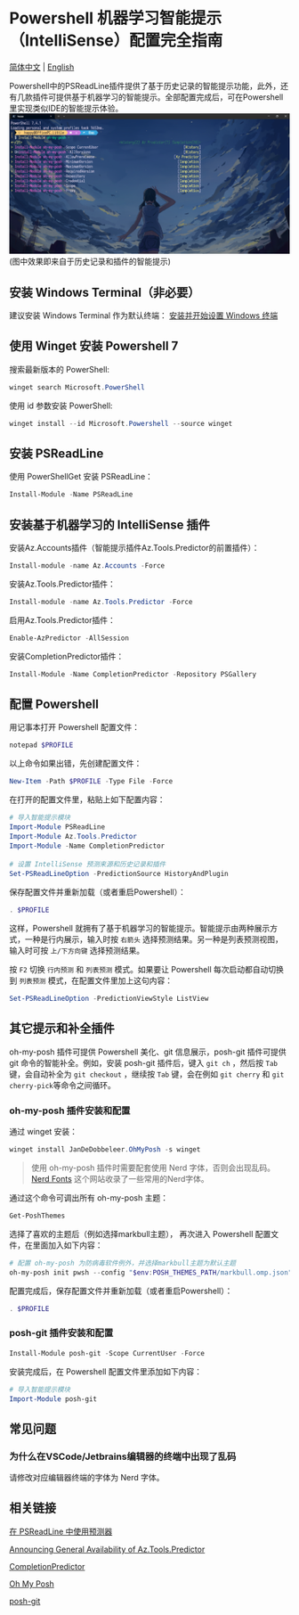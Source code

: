 # Powershell 机器学习智能提示（IntelliSense）配置完全指南

[简体中文](https://github.com/happylittle2010/PowerShell-ML-IntelliSense-Guide-zh) | [English](https://github.com/happylittle2010/PowerShell-ML-IntelliSense-Guide)

Powershell中的PSReadLine插件提供了基于历史记录的智能提示功能，此外，还有几款插件可提供基于机器学习的智能提示。全部配置完成后，可在Powershell里实现类似IDE的智能提示体验。
![Alt text](./image/Powershell_Intellisense.png)
(图中效果即来自于历史记录和插件的智能提示)

## 安装 Windows Terminal（非必要）
建议安装 Windows Terminal 作为默认终端：
[安装并开始设置 Windows 终端](
https://learn.microsoft.com/zh-cn/windows/terminal/install)

## 使用 Winget 安装 Powershell 7
搜索最新版本的 PowerShell:
```PowerShell
winget search Microsoft.PowerShell
```
使用 id 参数安装 PowerShell:
```PowerShell
winget install --id Microsoft.Powershell --source winget
```

## 安装 PSReadLine
使用 PowerShellGet 安装 PSReadLine：
```PowerShell
Install-Module -Name PSReadLine
```

## 安装基于机器学习的 IntelliSense 插件
安装Az.Accounts插件（智能提示插件Az.Tools.Predictor的前置插件）：
```PowerShell
Install-module -name Az.Accounts -Force
```

安装Az.Tools.Predictor插件：
```PowerShell
Install-module -name Az.Tools.Predictor -Force
```

启用Az.Tools.Predictor插件：
```PowerShell
Enable-AzPredictor -AllSession
```

安装CompletionPredictor插件：
```PowerShell
Install-Module -Name CompletionPredictor -Repository PSGallery
```

## 配置 Powershell
用记事本打开 Powershell 配置文件：
```PowerShell
notepad $PROFILE
```

以上命令如果出错，先创建配置文件：
```PowerShell
New-Item -Path $PROFILE -Type File -Force
```

在打开的配置文件里，粘贴上如下配置内容：
```ps1
# 导入智能提示模块
Import-Module PSReadLine
Import-Module Az.Tools.Predictor
Import-Module -Name CompletionPredictor

# 设置 IntelliSense 预测来源和历史记录和插件
Set-PSReadLineOption -PredictionSource HistoryAndPlugin
```

保存配置文件并重新加载（或者重启Powershell）：
```PowerShell
. $PROFILE
```

这样，Powershell 就拥有了基于机器学习的智能提示。智能提示由两种展示方式，一种是行内展示，输入时按 `右箭头` 选择预测结果。另一种是列表预测视图，输入时可按 `上/下方向键` 选择预测结果。

按 `F2` 切换 `行内预测` 和 `列表预测` 模式。如果要让 Powershell 每次启动都自动切换到 `列表预测` 模式，在配置文件里加上这句内容：
```ps1
Set-PSReadLineOption -PredictionViewStyle ListView
```

## 其它提示和补全插件
oh-my-posh 插件可提供 Powershell 美化、git 信息展示，posh-git 插件可提供 git 命令的智能补全。例如，安装 posh-git 插件后，键入 `git ch` ，然后按  `Tab` 键，会自动补全为 `git checkout` ，继续按 `Tab` 键，会在例如 `git cherry` 和 `git cherry-pick`等命令之间循环。

### oh-my-posh 插件安装和配置
通过 winget 安装：
```PowerShell
winget install JanDeDobbeleer.OhMyPosh -s winget
```

 > 使用 oh-my-posh 插件时需要配套使用 Nerd 字体，否则会出现乱码。 [Nerd Fonts](https://www.nerdfonts.com/font-downloads) 这个网站收录了一些常用的Nerd字体。

通过这个命令可调出所有 oh-my-posh 主题：
```PowerShell
Get-PoshThemes
```

选择了喜欢的主题后（例如选择markbull主题）， 再次进入 Powershell 配置文件，在里面加入如下内容：
```ps1
# 配置 oh-my-posh 为防病毒软件例外，并选择markbull主题为默认主题
oh-my-posh init pwsh --config "$env:POSH_THEMES_PATH/markbull.omp.json" | Invoke-Expression
```

配置完成后，保存配置文件并重新加载（或者重启Powershell）：
```PowerShell
. $PROFILE
```

### posh-git 插件安装和配置
```PowerShell
Install-Module posh-git -Scope CurrentUser -Force
```
安装完成后，在 Powershell 配置文件里添加如下内容：
```ps1
# 导入智能提示模块
Import-Module posh-git
```

## 常见问题

### 为什么在VSCode/Jetbrains编辑器的终端中出现了乱码
请修改对应编辑器终端的字体为 Nerd 字体。

## 相关链接
[在 PSReadLine 中使用预测器](
https://learn.microsoft.com/zh-cn/powershell/scripting/learn/shell/using-predictors?view=powershell-7.4)

[Announcing General Availability of Az.Tools.Predictor](
https://techcommunity.microsoft.com/t5/azure-tools-blog/announcing-general-availability-of-az-tools-predictor/ba-p/3297956)

[CompletionPredictor](
https://github.com/PowerShell/CompletionPredictor)

[Oh My Posh](
https://ohmyposh.dev/)

[posh-git](
https://github.com/dahlbyk/posh-git)